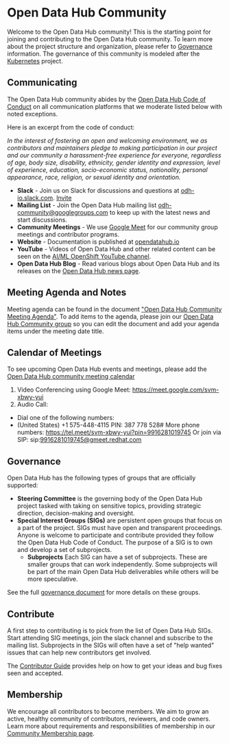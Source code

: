# Open Data Hub Community

Welcome to the Open Data Hub community!
This is the starting point for joining and contributing to the Open Data Hub community.
To learn more about the project structure and organization, please refer to [Governance](./governance.md) information.
The governance of this community is modeled after the [Kubernetes](https://github.com/kubernetes/community) project.
## Communicating
The Open Data Hub community abides by the [Open Data Hub Code of Conduct](https://github.com/opendatahub-io/opendatahub-community/blob/master/CODE_OF_CONDUCT.md) on all communication platforms that we moderate listed below with noted exceptions.

Here is an excerpt from the code of conduct:

*In the interest of fostering an open and welcoming environment, we as contributors and maintainers pledge to making participation in our project and our community a harassment-free experience for everyone, regardless of age, body size, disability, ethnicity, gender identity and expression, level of experience, education, socio-economic status, nationality, personal appearance, race, religion, or sexual identity and orientation.*

- **Slack** - Join us on Slack for discussions and questions at [odh-io.slack.com](https://odh-io.slack.com). [Invite](https://join.slack.com/t/odh-io/shared_invite/zt-13hp18gxj-Yb34PfQyP9GDmKMU7AkVYw)
- **Mailing List** - Join the Open Data Hub mailing list [odh-community@googlegroups.com](mailto:odh-community@googlegroups.com) to keep up with the latest news and start discussions.
- **Community Meetings** - We use [Google Meet](https://meet.google.com/) for our community group meetings and contributor programs.
- **Website** - Documentation is published at [opendatahub.io](https://opendatahub.io)
- **YouTube** - Videos of Open Data Hub and other related content can be seen on the [AI/ML OpenShift YouTube channel](https://www.youtube.com/playlist?list=PLaR6Rq6Z4Iqcg2znnClv-xbj93Q_wcY8L).
- **Open Data Hub Blog** - Read various blogs about Open Data Hub and its releases on the [Open Data Hub news page](https://opendatahub.io/news.html).

## Meeting Agenda and Notes
Meeting agenda can be found in the document ["Open Data Hub Community Meeting Agenda"](https://docs.google.com/document/d/1u6Kwn_uBwrlYnEE1wBkK-7USXCFuD_0IU8gKhGdfuuw/edit?usp=sharing).
To add items to the agenda, please join our [Open Data Hub Community group](https://groups.google.com/g/odh-community) so you can edit the document and add your agenda items under the meeting date title.


## Calendar of Meetings
To see upcoming Open Data Hub events and meetings, please add the [Open Data Hub 
community meeting calendar](https://meet.google.com/svm-xbwy-yui)

1. Video  Conferencing using Google Meet: https://meet.google.com/svm-xbwy-yui
2.  Audio Call: 
   - Dial one of the following numbers:
   - (United States) +1 575-448-4115‬ PIN: ‪387 778 528‬#
     More phone numbers: https://tel.meet/svm-xbwy-yui?pin=9916281019745
     Or join via SIP: sip:9916281019745@gmeet.redhat.com

## Governance
Open Data Hub has the following types of groups that are officially supported:
- **Steering Committee** is the governing body of the Open Data Hub project tasked with taking on sensitive topics, providing strategic direction, decision-making and oversight.
- **Special Interest Groups (SIGs)** are persistent open groups that focus on a part of the project. SIGs must have open and transparent proceedings. Anyone is welcome to participate and contribute provided they follow the Open Data Hub Code of Conduct. The purpose of a SIG is to own and develop a set of subprojects.
  - **Subprojects** Each SIG can have a set of subprojects. These are smaller groups that can work independently. Some subprojects will be part of the main Open Data Hub deliverables while others will be more speculative.

See the full [governance document](./governance.md) for more details on these groups.

## Contribute
A first step to contributing is to pick from the list of Open Data Hub SIGs. Start attending SIG meetings, join the slack channel and subscribe to the mailing list. Subprojects in the SIGs will often have a set of "help wanted" issues that can help new contributors get involved.

The [Contributor Guide](./contributing.md) provides help on how to get your ideas and bug fixes seen and accepted.

## Membership
We encourage all contributors to become members. We aim to grow an active, healthy community of contributors, reviewers, and code owners. Learn more about requirements and responsibilities of membership in our [Community Membership page](./community-membership.md).
